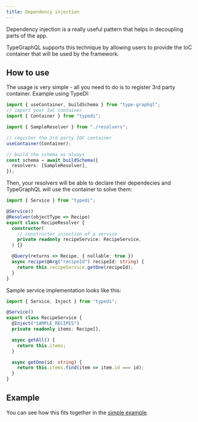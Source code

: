 ```yaml
---
title: Dependency injection
---
```


Dependency injection is a really useful pattern that helps in decoupling parts of the app.

TypeGraphQL supports this technique by allowing users to provide the IoC container that will be used by the framework.

## How to use
The usage is very simple - all you need to do is to register 3rd party container. Example using TypeDI:
```ts
import { useContainer, buildSchema } from "type-graphql";
// import your IoC container
import { Container } from "typedi";

import { SampleResolver } from "./resolvers";

// register the 3rd party IOC container
useContainer(Container);

// build the schema as always
const schema = await buildSchema({
  resolvers: [SampleResolver],
});
```

Then, your resolvers will be able to declare their dependecies and TypeGraphQL will use the container to solve them:

```ts
import { Service } from "typedi";

@Service()
@Resolver(objectType => Recipe)
export class RecipeResolver {
  constructor(
    // constructor injection of a service
    private readonly recipeService: RecipeService,
  ) {}

  @Query(returns => Recipe, { nullable: true })
  async recipe(@Arg("recipeId") recipeId: string) {
    return this.recipeService.getOne(recipeId);
  }
}
```

Sample service implementation looks like this:

```typescript
import { Service, Inject } from "typedi";

@Service()
export class RecipeService {
  @Inject("SAMPLE_RECIPES")
  private readonly items: Recipe[],

  async getAll() {
    return this.items;
  }

  async getOne(id: string) {
    return this.items.find(item => item.id === id);
  }
}
```

## Example
You can see how this fits together in the [simple example](https://github.com/19majkel94/type-graphql/tree/master/examples/using-container).
 